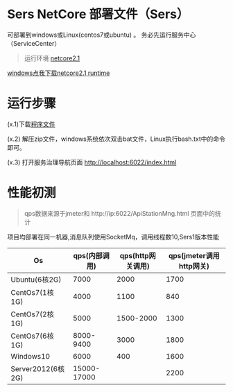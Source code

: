 # Sers NetCore 部署文件（Sers）

可部署到windows或Linux(centos7或ubuntu) 。
务必先运行服务中心（ServiceCenter）
>运行环境 [netcore2.1](https://dotnet.microsoft.com/download/dotnet-core/2.1) 

[windows点我下载netcore2.1 runtime](https://download.visualstudio.microsoft.com/download/pr/c551fea4-c065-4142-9556-4d78fb949284/efe7c2ef2d51331bd0fced6ea0eadf08/dotnet-runtime-2.1.8-win-x64.exe)

# 运行步骤

   (x.1)下载[程序文件](https://raw.githubusercontent.com/sersms/Sers/2.0.1/release/Release/Sers2.0.1/dotnet/Sers-v2.0.1.zip)
   
   (x.2) 解压zip文件，windows系统依次双击bat文件，Linux执行bash.txt中的命令即可。
   
   (x.3) 打开服务治理导航页面 [http://localhost:6022/index.html](http://localhost:6022/index.html)

# 性能初测
>qps数据来源于jmeter和 http://ip:6022/ApiStationMng.html 页面中的统计


项目均部署在同一机器,消息队列使用SocketMq，调用线程数10,Sers1版本性能
   
| Os  | qps(内部调用)  | qps(http网关调用)  |qps(jmeter调用http网关)  |
| ------------ | ------------ | ------------ |------------ |
|  Ubuntu(6核2G) | 7000  | 2000 | 1700 |
|  CentOs7(1核1G) | 4000  | 1100 | 840 |
|  CentOs7(2核1G) | 5000  | 1500-2000 | 1300|
|  CentOs7(6核1G) | 8000-9400  | 3000 | 1800 |
| Windows10| 6000 | 400| 1600 |
| Server2012(6核2G)| 15000-17000 |  | 2200 |


 
 










